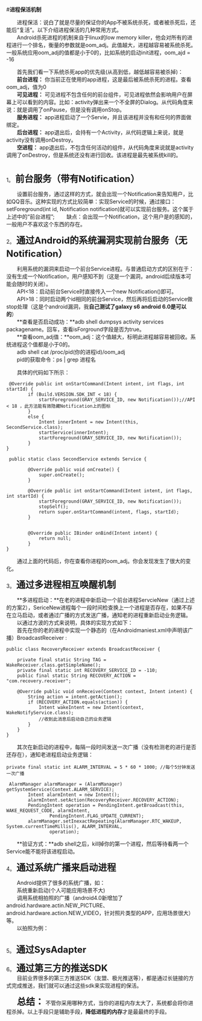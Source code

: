 #**进程保活机制**

　　进程保活：说白了就是尽量的保证你的App不被系统杀死，或者被杀死后，还能后“复活”。以下介绍进程保活的几种常用方式。    
　　Android杀死进程的机制来自于linux的low memory killer，他会对所有的进程进行一个排名，衡量的参数就是oom_adj。此值越大，进程越容易被系统杀死。 一般系统应用oom_adj的值都是小于0的，比如系统的启动init进程，oom_ajd = -16  
 
　　首先我们看一下系统杀死app的优先级(从高到低，越低越容易被杀掉)：  
　　**前台进程：** 你当前正在使用的app进程，这是最后被系统杀死的进程。查看oom_adj，值为0   
　　**可见进程：**  可见进程不包含任何的前台组件，可见进程依然会影响用户在屏幕上可以看到的内容。比如：activity弹出来一个不全屏的Dialog。从代码角度来说：就是调用了onPause，但是没有调用onStop。  
　　**服务进程：**  app进程启动了一个Servie，并且该进程并没有和任何的界面做绑定。  
　　**后台进程：**  app退出后，会持有一个Activity，从代码逻辑上来说，就是activity没有调用onDestroy。  
　　**空进程：** app退出后，不包含任何活动的组件，从代码角度来说就是activity调用了onDestroy，但是系统还没有进行回收。该进程是最先被系统kill的。  
　　　

1。 **<font size = 5>前台服务（带有Notification）</font>**

　　设置前台服务，通过这样的方式，就会出现一个Notification来告知用户，比如QQ音乐。这种实现的方式比较简单：实现Service的时候，通过接口：setForeground(int id, Notification notification)就可以实现前台服务。这个属于上述中的“前台进程”;
　　缺点：会出现一个Notification，这个用户是的感知的，一般用户不喜欢这个东西的存在。  

2。 **<font size = 5>通过Android的系统漏洞实现前台服务（无Notification）</font>**

　　利用系统的漏洞来启动一个前台Service进程。与普通启动方式的区别在于：没有生成一个Notification，用户感知不到（这是一个漏洞，android后续版本可能会随时的关闭）。  
　　API<18：启动前台Service时直接传入一个new Notification()即可。  
　　API>18：同时启动两个id相同的前台Service，然后再将后启动的Service做stop处理（这是个android漏洞，我**自己测试了galaxy s6 android 6.0是可以的**）  
　　**查看是否启动成功：**adb shell dumpsys activity services packagename。回车，查看isForground字段是否为true。  
　　**查看oom_adj值：**oom_adj：这个值越大，标明此进程越容易被回收。系统进程这个值都是小于0的。  
　　adb shell cat /proc/pid(你的进程id)/oom_adj  
　　pid的获取命令：ps | grep 进程名

　　具体的代码如下所示：

```
 @Override public int onStartCommand(Intent intent, int flags, int startId) {
        if (Build.VERSION.SDK_INT < 18) {
            startForeground(GRAY_SERVICE_ID, new Notification());//API < 18 ，此方法能有效隐藏Notification上的图标
        }
        else {
            Intent innerIntent = new Intent(this, SecondService.class);
            startService(innerIntent);
            startForeground(GRAY_SERVICE_ID, new Notification());
        }
}

 public static class SecondService extends Service {

        @Override public void onCreate() {
            super.onCreate();
        }

        @Override public int onStartCommand(Intent intent, int flags, int startId) {
            startForeground(GRAY_SERVICE_ID, new Notification());
            stopSelf();
            return super.onStartCommand(intent, flags, startId);
        }


        @Override public IBinder onBind(Intent intent) {
            return null;
        }
}
```
　　通过上面的代码后，你在查看你进程的oom_adj。你会发现发生了很大的变化。　　

3。 **<font size = 5>通过多进程相互唤醒机制</font>**    

　　**多进程启动：**在老的进程中新启动一个前台进程ServcieNew（通过上述的方案2），SericeNew进程每个一段时间检查换上一个进程是否存在，如果不存在立马启动，或者通过广播的方式发送广播，通知老的进程重新启动业务逻辑。  
　　以通过方波的方式来说明，具体的实现方式如下：  
　　首先在你的老的进程中实现一个静态的（在Androidmaniest.xml中声明该广播）BroadcastReceiver :

```
public class RecoveryReceiver extends BroadcastReceiver {

    private final static String TAG = WakeReceiver.class.getSimpleName();
    private final static int RECOVERY_SERVICE_ID = -110;
    public final static String RECOVERY_ACTION = "com.recovery.receiver";

    @Override public void onReceive(Context context, Intent intent) {
        String action = intent.getAction();
        if (RECOVERY_ACTION.equals(action)) {
            Intent wakeIntent = new Intent(context, WakeNotifyService.class);
            //收到此消息后启动自己的业务逻辑
        }
    }
}

```
　　其次在新启动的进程中，每隔一段时间发送一次广播（没有检测老的进行是否还存在），通知老进程启动业务逻辑：

```
private final static int ALARM_INTERVAL = 5 * 60 * 1000; //每个5分钟发送一次广播

 AlarmManager alarmManager = (AlarmManager) getSystemService(Context.ALARM_SERVICE);
        Intent alarmIntent = new Intent();
        alarmIntent.setAction(RecoveryReceiver.RECOVERY_ACTION);
        PendingIntent operation = PendingIntent.getBroadcast(this, WAKE_REQUEST_CODE, alarmIntent,
                PendingIntent.FLAG_UPDATE_CURRENT);
        alarmManager.setInexactRepeating(AlarmManager.RTC_WAKEUP, System.currentTimeMillis(), ALARM_INTERVAL,
                operation);
```

　　**验证方式：**adb shell之后，kill掉你的第一个进程，然后等待看两一个Service能不能将该进程启动。

4。 **<font size = 5>通过系统广播来启动进程</font>**

　　Android提供了很多的系统广播，如：  
　　系统重新启动(个人可能应用场景不大)  
　　调用系统相拍照的广播（android4.0新增加了android.hardware.actin.NEW_PICTURE、android.hardware.action.NEW_VIDEO，针对照片类型的APP，应用场景很大）等。  
　　以拍照为例：

```
```


5。 **<font size = 5>通过SysAdapter</font>**



6。 **<font size = 5>通过第三方的推送SDK</font>**  
　　目前业界很多的第三方推送SDK（友盟、极光推送等），都是通过长链接的方式完成推送，我们就可以通过这些sdk来实现进程的保活。


　　**<font size = 5>总结：</font>** 不管你采用哪种方式，当你的进程内存太大了，系统都会将你进程杀掉。以上手段只是辅助手段，**降低进程的内存**才是最最终的手段。
